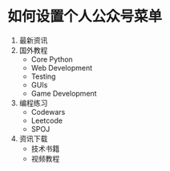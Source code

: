 # 如何设置个人公众号菜单

1. 最新资讯
2. 国外教程
   - Core Python
   - Web Development
   - Testing
   - GUIs
   - Game Development
3. 编程练习
   - Codewars
   - Leetcode
   - SPOJ
4. 资讯下载
   - 技术书籍
   - 视频教程
